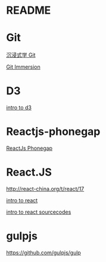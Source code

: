 README
======

# Git

[沉浸式学 Git](http://igit.linuxtoy.org/index.html)

[Git Immersion](http://gitimmersion.com/)

# D3

[intro to d3](https://github.com/square/intro-to-d3) 


# Reactjs-phonegap

[ReactJs Phonegap](https://github.com/kjda/ReactJs-Phonegap)

# React.JS

http://react-china.org/t/react/17

[intro to react](http://fraserxu.me/intro-to-react/)

[intro to react sourcecodes](https://github.com/fraserxu/intro-to-react)

# gulpjs

https://github.com/gulpjs/gulp
